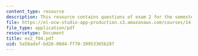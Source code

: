 ```yaml
---
content_type: resource
description: This resource contains questions of exam 2 for the semester, fall 2004.
file: https://ol-ocw-studio-app-production.s3.amazonaws.com/courses/14-30-introduction-to-statistical-method-in-economics-spring-2006/5a58adafbd2600d4ff7039953365b287_ex2_f04.pdf
file_type: application/pdf
resourcetype: Document
title: ex2_f04.pdf
uid: 5a58adaf-bd26-00d4-ff70-39953365b287
---
```

